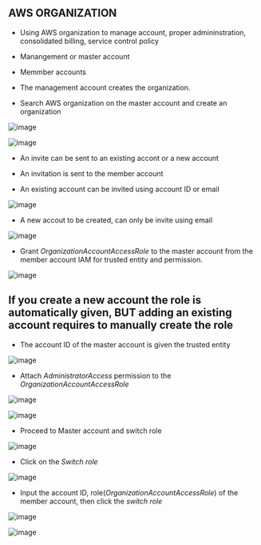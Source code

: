 
## AWS ORGANIZATION

* Using AWS organization to manage account, proper admininstration, consolidated billing, service control policy 

* Manangement or master account
* Memmber accounts 

* The management account creates the organization.

* Search AWS organization on the master account and create an organization

![image](https://user-images.githubusercontent.com/71001536/168986715-c787b206-4365-4300-b05a-b20ef9147316.png)


![image](https://user-images.githubusercontent.com/71001536/168983020-0732cbf2-0b27-4a23-baba-05c6383d305b.png)

* An invite can be sent to an existing accont or a new account 

* An invitation is sent to the member account

* An existing account can be invited using account ID or email 

![image](https://user-images.githubusercontent.com/71001536/168984164-f1cd2689-0e66-4313-97a8-86036fe68c28.png)

* A new accout to be created, can only be invite using email 

![image](https://user-images.githubusercontent.com/71001536/168983665-30c6c7ac-5833-4a0e-9786-682617a18d7d.png)

* Grant *OrganizationAccountAccessRole* to the master account from the member account IAM for trusted entity and permission.

![image](https://user-images.githubusercontent.com/71001536/168991192-aa4e0a5e-4816-490c-8d37-02d8b013e6c9.png)

## If you create a new account the role is automatically given, BUT adding an existing account requires to manually create the role

* The account ID of the master account is given the trusted entity 

![image](https://user-images.githubusercontent.com/71001536/168991466-73b8ed6e-07fe-467a-8686-dc23d454be81.png)

* Attach *AdministratorAccess* permission to the *OrganizationAccountAccessRole*

![image](https://user-images.githubusercontent.com/71001536/168994398-33527ec1-9de4-4652-a76c-1c2183a1a286.png)

![image](https://user-images.githubusercontent.com/71001536/168994958-2fb93d47-efff-4eed-8a8c-3b97dbe6c1fb.png)

* Proceed to Master account and switch role 

![image](https://user-images.githubusercontent.com/71001536/168997096-8ee68b6c-021b-4772-b30b-ee368466c877.png)

* Click on the *Switch role*

![image](https://user-images.githubusercontent.com/71001536/168997340-f3f2d832-b5d1-41a9-9418-ce2ffc044cc3.png)

* Input the account ID, role(*OrganizationAccountAccessRole*) of the member account, then click the *switch role*

![image](https://user-images.githubusercontent.com/71001536/168997677-6d4bb1f3-ded3-4c6d-a831-1ee10b15cd7b.png)

![image](https://user-images.githubusercontent.com/71001536/168999337-d671c0f0-40b6-4e08-a336-6d8fc23c476d.png)





